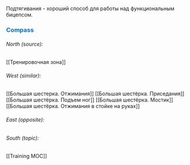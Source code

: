 Подтягивания - хороший способ для работы над функциональным бицепсом.






### <span style="color:#0070c0">Compass</span>
###### North (source):
[[Тренировочная зона]]

###### West (similar):
[[Большая шестерка. Отжимания]]
[[Большая шестёрка. Приседания]]
[[Большая шестёрка. Подъем ног]]
[[Большая шестёрка. Мостик]]
[[Большая шестёрка. Отжимания в стойке на руках]]


###### East (opposite):

###### South (topic):
[[Training MOC]]
